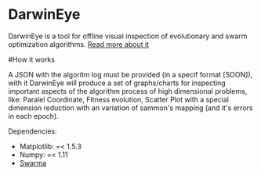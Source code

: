 # DarwinEye

DarwinEye is a tool for offline visual inspection of evolutionary and swarm optimization algorithms. [Read more about it](https://www.linkedin.com/pulse/conspiracy-darwin-sci-poetry-adailson-filho?published=u)

#How it works

A JSON with the algoritm log must be provided (in a specif format [SOON]), with it DarwinEye will produce a set of graphs/charts for inspecting important aspects of the algorithm process of high dimensional problems, like: Paralel Coordinate, Fitness evolution, Scatter Plot with a special dimension reduction with an variation of sammon's mapping (and it's errors in each epoch).

Dependencies:
- Matplotlib: =< 1.5.3
- Numpy: =< 1.11
- [Swarma](https://github.com/adailsonfilho/swarma)
